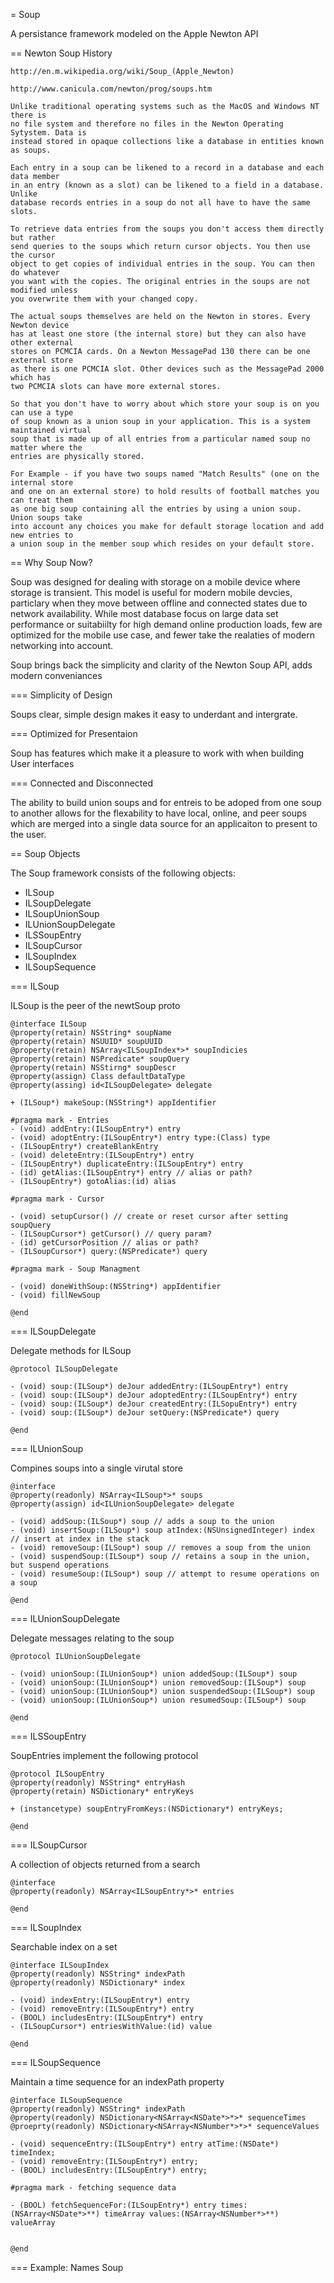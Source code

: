 
= Soup

A persistance framework modeled on the Apple Newton API


== Newton Soup History

    http://en.m.wikipedia.org/wiki/Soup_(Apple_Newton)

    http://www.canicula.com/newton/prog/soups.htm

    Unlike traditional operating systems such as the MacOS and Windows NT there is
    no file system and therefore no files in the Newton Operating Sytystem. Data is
    instead stored in opaque collections like a database in entities known as soups.

    Each entry in a soup can be likened to a record in a database and each data member
    in an entry (known as a slot) can be likened to a field in a database. Unlike 
    database records entries in a soup do not all have to have the same slots. 

    To retrieve data entries from the soups you don't access them directly but rather
    send queries to the soups which return cursor objects. You then use the cursor 
    object to get copies of individual entries in the soup. You can then do whatever 
    you want with the copies. The original entries in the soups are not modified unless 
    you overwrite them with your changed copy.

    The actual soups themselves are held on the Newton in stores. Every Newton device 
    has at least one store (the internal store) but they can also have other external 
    stores on PCMCIA cards. On a Newton MessagePad 130 there can be one external store 
    as there is one PCMCIA slot. Other devices such as the MessagePad 2000 which has 
    two PCMCIA slots can have more external stores.
    
    So that you don't have to worry about which store your soup is on you can use a type
    of soup known as a union soup in your application. This is a system maintained virtual
    soup that is made up of all entries from a particular named soup no matter where the 
    entries are physically stored. 
    
    For Example - if you have two soups named "Match Results" (one on the internal store 
    and one on an external store) to hold results of football matches you can treat them 
    as one big soup containing all the entries by using a union soup. Union soups take 
    into account any choices you make for default storage location and add new entries to 
    a union soup in the member soup which resides on your default store.


== Why Soup Now?

Soup was designed for dealing with storage on a mobile device where storage is transient.  This model is useful
for modern mobile devcies, particlary when they move between offline and connected states due to network 
availability. While most database focus on large data set performance or suitabiilty for high demand online 
production loads, few are optimized for the mobile use case, and fewer take the realaties of modern 
networking into account.

Soup brings back the simplicity and clarity of the Newton Soup API, adds modern conveniances  


=== Simplicity of Design

Soups clear, simple design makes it easy to underdant and intergrate.


=== Optimized for Presentaion

Soup has features which make it a pleasure to work with when building User interfaces


=== Connected and Disconnected

The ability to build union soups and for entreis to be adoped from one soup to another allows for the flexability to
have local, online, and peer soups which are merged into a single data source for an applicaiton to present to the user.


== Soup Objects

The Soup framework consists of the following objects:

- ILSoup
- ILSoupDelegate
- ILSoupUnionSoup
- ILUnionSoupDelegate
- ILSSoupEntry
- ILSoupCursor
- ILSoupIndex
- ILSoupSequence


=== ILSoup

ILSoup is the peer of the newtSoup proto

    @interface ILSoup
    @property(retain) NSString* soupName
    @property(retain) NSUUID* soupUUID
    @property(retain) NSArray<ILSoupIndex*>* soupIndicies
    @property(retain) NSPredicate* soupQuery
    @property(retain) NSStirng* soupDescr
    @property(assign) Class defaultDataType
    @property(assing) id<ILSoupDelegate> delegate
    
    + (ILSoup*) makeSoup:(NSString*) appIdentifier
    
    #pragma mark - Entries
    - (void) addEntry:(ILSoupEntry*) entry
    - (void) adoptEntry:(ILSoupEntry*) entry type:(Class) type
    - (ILSoupEntry*) createBlankEntry
    - (void) deleteEntry:(ILSoupEntry*) entry
    - (ILSoupEntry*) duplicateEntry:(ILSoupEntry*) entry
    - (id) getAlias:(ILSoupEntry*) entry // alias or path?
    - (ILSoupEntry*) gotoAlias:(id) alias
    
    #pragma mark - Cursor
    
    - (void) setupCursor() // create or reset cursor after setting soupQuery
    - (ILSoupCursor*) getCursor() // query param?
    - (id) getCursorPosition // alias or path?
    - (ILSoupCursor*) query:(NSPredicate*) query

    #pragma mark - Soup Managment
    
    - (void) doneWithSoup:(NSString*) appIdentifier
    - (void) fillNewSoup
    
    @end


=== ILSoupDelegate

Delegate methods for ILSoup

    @protocol ILSoupDelegate
    
    - (void) soup:(ILSoup*) deJour addedEntry:(ILSoupEntry*) entry
    - (void) soup:(ILSoup*) deJour adoptedEntry:(ILSoupEntry*) entry
    - (void) soup:(ILSoup*) deJour createdEntry:(ILSopuEntry*) entry
    - (void) soup:(ILSoup*) deJour setQuery:(NSPredicate*) query
    
    @end


=== ILUnionSoup

Compines soups into a single virutal store

    @interface
    @property(readonly) NSArray<ILSoup*>* soups
    @property(assign) id<ILUnionSoupDelegate> delegate
    
    - (void) addSoup:(ILSoup*) soup // adds a soup to the union
    - (void) insertSoup:(ILSoup*) soup atIndex:(NSUnsignedInteger) index // insert at index in the stack
    - (void) removeSoup:(ILSoup*) soup // removes a soup from the union
    - (void) suspendSoup:(ILSoup*) soup // retains a soup in the union, but suspend operations
    - (void) resumeSoup:(ILSoup*) soup // attempt to resume operations on a soup
    
    @end


=== ILUnionSoupDelegate

Delegate messages relating to the soup

    @protocol ILUnionSoupDelegate
    
    - (void) unionSoup:(ILUnionSoup*) union addedSoup:(ILSoup*) soup
    - (void) unionSoup:(ILUnionSoup*) union removedSoup:(ILSoup*) soup
    - (void) unionSoup:(ILUnionSoup*) union suspendedSoup:(ILSoup*) soup
    - (void) unionSoup:(ILUnionSoup*) union resumedSoup:(ILSoup*) soup
    
    @end


=== ILSSoupEntry

SoupEntries implement the following protocol

    @protocol ILSoupEntry
    @property(readonly) NSString* entryHash
    @property(retain) NSDictionary* entryKeys
    
    + (instancetype) soupEntryFromKeys:(NSDictionary*) entryKeys;
    
    @end


=== ILSoupCursor

A collection of objects returned from a search

    @interface
    @property(readonly) NSArray<ILSoupEntry*>* entries
    
    @end


=== ILSoupIndex

Searchable index on a set

    @interface ILSoupIndex
    @property(readonly) NSString* indexPath
    @property(readonly) NSDictionary* index
    
    - (void) indexEntry:(ILSoupEntry*) entry
    - (void) removeEntry:(ILSoupEntry*) entry
    - (BOOL) includesEntry:(ILSoupEntry*) entry
    - (ILSoupCursor*) entriesWithValue:(id) value
    
    @end


=== ILSoupSequence

Maintain a time sequence for an indexPath property

    @interface ILSoupSequence
    @property(readonly) NSString* indexPath
    @property(readonly) NSDictionary<NSArray<NSDate*>*>* sequenceTimes
    @proeprty(readonly) NSDictionary<NSArray<NSNumber*>*>* sequenceValues
    
    - (void) sequenceEntry:(ILSoupEntry*) entry atTime:(NSDate*) timeIndex;
    - (void) removeEntry:(ILSoupEntry*) entry;
    - (BOOL) includesEntry:(ILSoupEntry*) entry;

    #pragma mark - fetching sequence data

    - (BOOL) fetchSequenceFor:(ILSoupEntry*) entry times:(NSArray<NSDate*>**) timeArray values:(NSArray<NSNumber*>**) valueArray

    
    @end


=== Example: Names Soup




